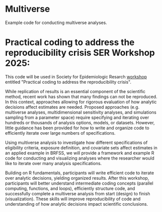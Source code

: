 # Multiverse
Example code for conducting multiverse analyses.

# Practical coding to address the reproducibility crisis SER Workshop 2025:
This code will be used in Society for Epidemiologic Resarch [workshop](https://epiresearch.org/annual-meeting/2025-meeting/2025-workshops/) entitled "Practical coding to address the reproducibility crisis". 

While replication of results is an essential component of the scientific method, recent work has shown that many findings can not be reproduced. In this context, approaches allowing for rigorous evaluation of how analytic decisions affect estimates are needed. Proposed approaches (e.g. multiverse analyses, multidimensional sensitivity analyses, and simulations sampling from a parameter space) require specifying and iterating over hundreds or thousands of analysis options, models, or datasets. However, little guidance has been provided for how to write and organize code to efficiently iterate over large numbers of specifications. 

Using multiverse analysis to investigate how different specifications of eligibility criteria, exposure definition, and covariate sets affect estimates in an applied example in BRFSS, we will provide a framework and example R code for conducting and visualizing analyses where the researcher would like to iterate over many analysis specifications. 

Building on R fundamentals, participants will write efficient code to iterate over analytic decisions, yielding organized results. After this workshop, participants will better understand intermediate coding concepts (parallel computing, functions, and loops), efficiently structure code, and successfully complete a multiverse analysis from start (design) to finish (visualization). These skills will improve reproducibility of code and understanding of how analytic decisions impact scientific conclusions. 
